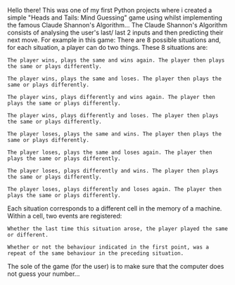 Hello there!
This was one of my first Python projects where i created a simple "Heads and Tails: Mind Guessing" game using whilst implementing the famous Claude Shannon's Algorithm...
The Claude Shannon's Algorithm consists of analysing the user's last/ last 2 inputs and then predicting their next move.
For example in this game:
There are 8 possible situations and, for each situation, a player can do two things. These 8 situations are:

    The player wins, plays the same and wins again. The player then plays the same or plays differently.

    The player wins, plays the same and loses. The player then plays the same or plays differently.

    The player wins, plays differently and wins again. The player then plays the same or plays differently.

    The player wins, plays differently and loses. The player then plays the same or plays differently.

    The player loses, plays the same and wins. The player then plays the same or plays differently.

    The player loses, plays the same and loses again. The player then plays the same or plays differently.

    The player loses, plays differently and wins. The player then plays the same or plays differently.

    The player loses, plays differently and loses again. The player then plays the same or plays differently.

Each situation corresponds to a different cell in the memory of a machine. Within a cell, two events are registered:

    Whether the last time this situation arose, the player played the same or different.

    Whether or not the behaviour indicated in the first point, was a repeat of the same behaviour in the preceding situation.

The sole of the game (for the user) is to make sure that the computer does not guess your number...


